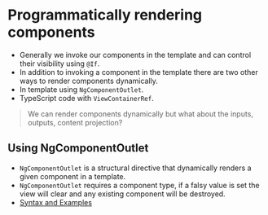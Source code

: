 # Programmatically rendering components

- Generally we invoke our components in the template and can control their visibility using `@If`.
- In addition to invoking a component in the template there are two other ways to render components dynamically.
- In template using `NgComponentOutlet`.
- TypeScript code with `ViewContainerRef`.

> We can render components dynamically but what about the inputs, outputs, content projection?

## Using NgComponentOutlet

- `NgComponentOutlet` is a structural directive that dynamically renders a given component in a template.
- `NgComponentOutlet` requires a component type, if a falsy value is set the view will clear and any existing
  component will be destroyed.
- [Syntax and Examples](https://angular.dev/api/common/NgComponentOutlet?tab=api)
